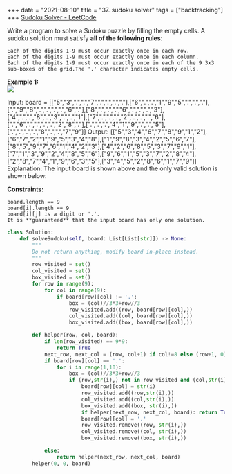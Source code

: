 
+++
date = "2021-08-10"
title = "37. sudoku solver"
tags = ["backtracking"]
+++
[Sudoku Solver - LeetCode](https://leetcode.com/problems/sudoku-solver/)

Write a program to solve a Sudoku puzzle by filling the empty cells.
A sudoku solution must satisfy **all of the following rules**:

	Each of the digits 1-9 must occur exactly once in each row.
	Each of the digits 1-9 must occur exactly once in each column.
	Each of the digits 1-9 must occur exactly once in each of the 9 3x3 sub-boxes of the grid.The '.' character indicates empty cells.
 
**Example 1:**  
![](https://upload.wikimedia.org/wikipedia/commons/thumb/f/ff/Sudoku-by-L2G-20050714.svg/250px-Sudoku-by-L2G-20050714.svg.png)

Input: board = [["5","3",".",".","7",".",".",".","."],["6",".",".","1","9","5",".",".","."],[".","9","8",".",".",".",".","6","."],["8",".",".",".","6",".",".",".","3"],["4",".",".","8",".","3",".",".","1"],["7",".",".",".","2",".",".",".","6"],[".","6",".",".",".",".","2","8","."],[".",".",".","4","1","9",".",".","5"],[".",".",".",".","8",".",".","7","9"]] Output: [["5","3","4","6","7","8","9","1","2"],["6","7","2","1","9","5","3","4","8"],["1","9","8","3","4","2","5","6","7"],["8","5","9","7","6","1","4","2","3"],["4","2","6","8","5","3","7","9","1"],["7","1","3","9","2","4","8","5","6"],["9","6","1","5","3","7","2","8","4"],["2","8","7","4","1","9","6","3","5"],["3","4","5","2","8","6","1","7","9"]] Explanation: The input board is shown above and the only valid solution is shown below: 
 
**Constraints:**

	board.length == 9
	board[i].length == 9
	board[i][j] is a digit or '.'.
	It is **guaranteed** that the input board has only one solution.

```py
class Solution:
    def solveSudoku(self, board: List[List[str]]) -> None:
        """
        Do not return anything, modify board in-place instead.
        """
        row_visited = set()
        col_visited = set()
        box_visited = set()
        for row in range(9):
            for col in range(9):
                if board[row][col] != '.':
                    box = (col)//3*3+row//3
                    row_visited.add((row, board[row][col],))
                    col_visited.add((col, board[row][col],))
                    box_visited.add((box, board[row][col],))

        def helper(row, col, board):
            if len(row_visited) == 9*9: 
                return True
            next_row, next_col = (row, col+1) if col!=8 else (row+1, 0)
            if board[row][col] == '.':
                for i in range(1,10):
                    box = (col)//3*3+row//3
                    if (row,str(i),) not in row_visited and (col,str(i),) not in col_visited and (box, str(i),) not in box_visited:
                        board[row][col] = str(i)
                        row_visited.add((row,str(i),))
                        col_visited.add((col,str(i),))
                        box_visited.add((box, str(i),))
                        if helper(next_row, next_col, board): return True
                        board[row][col] = '.'
                        row_visited.remove((row, str(i),))
                        col_visited.remove((col, str(i),))
                        box_visited.remove((box, str(i),))

            else:
                return helper(next_row, next_col, board)
        helper(0, 0, board)

```